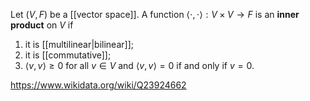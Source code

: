 Let $(V,F)$ be a [[vector space]]. A function $\langle\cdot,\cdot\rangle: V\times V \to F$ is an **inner product** on $V$ if 
1. it is [[multilinear|bilinear]];
2. it is [[commutative]];
3. $\langle v, v\rangle \geq 0$ for all $v \in V$ and $\langle v,v\rangle = 0$ if and only if $v=0$.

https://www.wikidata.org/wiki/Q23924662